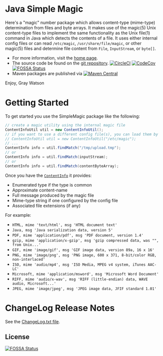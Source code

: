 Java Simple Magic
=================

Here's a "magic" number package  which allows content-type (mime-type) determination from files and byte arrays. It makes
use of the magic(5) Unix content-type files to implement the same functionality as the Unix file(1) command in Java which
detects the contents of a file. It uses either internal config files or can read ```/etc/magic```,
```/usr/share/file/magic```, or other magic(5) files and determine file content from ```File```, ```InputStream```, or
```byte[]```.

* For more information, visit the [home page](http://256stuff.com/sources/simplemagic/).
* The source code be found on the [git repository](https://github.com/j256/simplemagic).  [![CircleCI](https://circleci.com/gh/j256/simplemagic.svg?style=svg)](https://circleci.com/gh/j256/simplemagic) [![CodeCov](https://img.shields.io/codecov/c/github/j256/simplemagic.svg)](https://codecov.io/github/j256/simplemagic/)
[![FOSSA Status](https://app.fossa.io/api/projects/git%2Bgithub.com%2Fj256%2Fsimplemagic.svg?type=shield)](https://app.fossa.io/projects/git%2Bgithub.com%2Fj256%2Fsimplemagic?ref=badge_shield)
* Maven packages are published via [![Maven Central](https://maven-badges.herokuapp.com/maven-central/com.j256.simplemagic/simplemagic/badge.svg?style=flat-square)](https://maven-badges.herokuapp.com/maven-central/com.j256.simplemagic/simplemagic/)

Enjoy, Gray Watson

# Getting Started

To get started you use the SimpleMagic package like the following:
```java
// create a magic utility using the internal magic file
ContentInfoUtil util = new ContentInfoUtil();
// if you want to use a different config file(s), you can load them by hand:
// ContentInfoUtil util = new ContentInfoUtil("/etc/magic");
// ...
ContentInfo info = util.findMatch("/tmp/upload.tmp");
// or
ContentInfo info = util.findMatch(inputStream);
// or
ContentInfo info = util.findMatch(contentByteArray);
```
Once you have the [```ContentInfo```](https://github.com/j256/simplemagic/blob/master/src/main/java/com/j256/simplemagic/ContentInfo.java)
it provides:
 
* Enumerated type if the type is common
* Approximate content-name
* Full message produced by the magic file
* Mime-type string if one configured by the config file
* Associated file extensions (if any)

For example:

* ```HTML, mime 'text/html', msg 'HTML document text'```
* ```Java, msg 'Java serialization data, version 5'```
* ```PDF, mime 'application/pdf', msg 'PDF document, version 1.4'```
* ```gzip, mime 'application/x-gzip', msg 'gzip compressed data, was "", from Unix...'```
* ```GIF, mime 'image/gif', msg 'GIF image data, version 89a, 16 x 16'```
* ```PNG, mime 'image/png', msg 'PNG image, 600 x 371, 8-bit/color RGB, non-interlaced'```
* ```ISO, mime 'audio/mp4', msg 'ISO Media, MPEG v4 system, iTunes AAC-LC'```
* ```Microsoft, mime 'application/msword', msg 'Microsoft Word Document'```
* ```RIFF, mime 'audio/x-wav', msg 'RIFF (little-endian) data, WAVE audio, Microsoft...'```
* ```JPEG, mime 'image/jpeg', msg 'JPEG image data, JFIF standard 1.01'```

# ChangeLog Release Notes

See the [ChangeLog.txt file](src/main/javadoc/doc-files/changelog.txt).


## License
[![FOSSA Status](https://app.fossa.io/api/projects/git%2Bgithub.com%2Fj256%2Fsimplemagic.svg?type=large)](https://app.fossa.io/projects/git%2Bgithub.com%2Fj256%2Fsimplemagic?ref=badge_large)